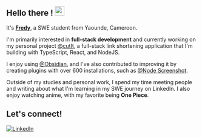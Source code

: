 ## Hello there ! <img src="https://emojis.slackmojis.com/emojis/images/1536351075/4594/blob-wave.gif" width="25"/>

It's [**Fredy**](https://github.com/istfredy), a SWE student from Yaounde, Cameroon.

I'm primarily interested in **full-stack development** and currently working on my personal project [@cutIt](#), a full-stack link shortening application that I'm building with TypeScript, React, and NodeJS.

I enjoy using [@Obsidian](https://obsidian.md/), and I've also contributed to improving it by creating plugins with over 600 installations, such as [@Node Screenshot](https://obsidian.md/plugins?search=istfredy).

Outside of my studies and personal work, I spend my time meeting people and writing about what I'm learning in my SWE journey on LinkedIn. I also enjoy watching anime, with my favorite being **One Piece**.

## Let's connect!
[<img alt="LinkedIn" src="https://img.shields.io/badge/LinkedIn-%230E76A8.svg?&style=for-the-badge&logo=LinkedIn&logoColor=white" />](https://linkedin.com/in/taboutsafredy)
